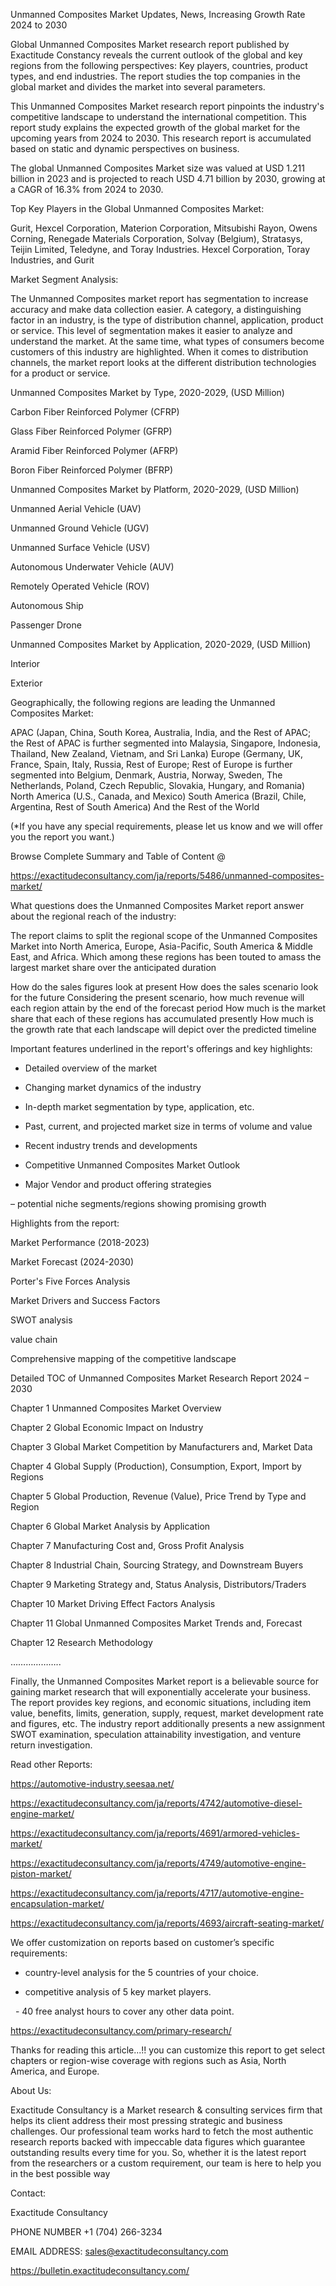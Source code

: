 Unmanned Composites Market Updates, News, Increasing Growth Rate 2024 to 2030

Global Unmanned Composites Market research report published by Exactitude Constancy reveals the current outlook of the global and key regions from the following perspectives: Key players, countries, product types, and end industries. The report studies the top companies in the global market and divides the market into several parameters.

This Unmanned Composites Market research report pinpoints the industry's competitive landscape to understand the international competition. This report study explains the expected growth of the global market for the upcoming years from 2024 to 2030. This research report is accumulated based on static and dynamic perspectives on business.

The global Unmanned Composites Market size was valued at USD 1.211 billion in 2023 and is projected to reach USD 4.71 billion by 2030, growing at a CAGR of 16.3% from 2024 to 2030.

Top Key Players in the Global Unmanned Composites Market:

Gurit, Hexcel Corporation, Materion Corporation, Mitsubishi Rayon, Owens Corning, Renegade Materials Corporation, Solvay (Belgium), Stratasys, Teijin Limited, Teledyne, and Toray Industries. Hexcel Corporation, Toray Industries, and Gurit

Market Segment Analysis:

The Unmanned Composites market report has segmentation to increase accuracy and make data collection easier. A category, a distinguishing factor in an industry, is the type of distribution channel, application, product or service. This level of segmentation makes it easier to analyze and understand the market. At the same time, what types of consumers become customers of this industry are highlighted. When it comes to distribution channels, the market report looks at the different distribution technologies for a product or service.

Unmanned Composites Market by Type, 2020-2029, (USD Million)

Carbon Fiber Reinforced Polymer (CFRP)

Glass Fiber Reinforced Polymer (GFRP)

Aramid Fiber Reinforced Polymer (AFRP)

Boron Fiber Reinforced Polymer (BFRP)

Unmanned Composites Market by Platform, 2020-2029, (USD Million)

Unmanned Aerial Vehicle (UAV)

Unmanned Ground Vehicle (UGV)

Unmanned Surface Vehicle (USV)

Autonomous Underwater Vehicle (AUV)

Remotely Operated Vehicle (ROV)

Autonomous Ship

Passenger Drone

Unmanned Composites Market by Application, 2020-2029, (USD Million)

Interior

Exterior

Geographically, the following regions are leading the Unmanned Composites Market:

APAC (Japan, China, South Korea, Australia, India, and the Rest of APAC; the Rest of APAC is further segmented into Malaysia, Singapore, Indonesia, Thailand, New Zealand, Vietnam, and Sri Lanka)
Europe (Germany, UK, France, Spain, Italy, Russia, Rest of Europe; Rest of Europe is further segmented into Belgium, Denmark, Austria, Norway, Sweden, The Netherlands, Poland, Czech Republic, Slovakia, Hungary, and Romania)
North America (U.S., Canada, and Mexico)
South America (Brazil, Chile, Argentina, Rest of South America)
And the Rest of the World

(*If you have any special requirements, please let us know and we will offer you the report you want.)

Browse Complete Summary and Table of Content @

https://exactitudeconsultancy.com/ja/reports/5486/unmanned-composites-market/

What questions does the Unmanned Composites Market report answer about the regional reach of the industry:

The report claims to split the regional scope of the Unmanned Composites Market into North America, Europe, Asia-Pacific, South America & Middle East, and Africa. Which among these regions has been touted to amass the largest market share over the anticipated duration

How do the sales figures look at present How does the sales scenario look for the future
Considering the present scenario, how much revenue will each region attain by the end of the forecast period
How much is the market share that each of these regions has accumulated presently
How much is the growth rate that each landscape will depict over the predicted timeline

Important features underlined in the report's offerings and key highlights:

- Detailed overview of the market

- Changing market dynamics of the industry

- In-depth market segmentation by type, application, etc.

- Past, current, and projected market size in terms of volume and value

- Recent industry trends and developments

- Competitive Unmanned Composites Market Outlook

- Major Vendor and product offering strategies

– potential niche segments/regions showing promising growth

Highlights from the report:

Market Performance (2018-2023)

Market Forecast (2024-2030)

Porter's Five Forces Analysis

Market Drivers and Success Factors

SWOT analysis

value chain

Comprehensive mapping of the competitive landscape

Detailed TOC of Unmanned Composites Market Research Report 2024 – 2030

Chapter 1 Unmanned Composites Market Overview

Chapter 2 Global Economic Impact on Industry

Chapter 3 Global Market Competition by Manufacturers and, Market Data

Chapter 4 Global Supply (Production), Consumption, Export, Import by Regions

Chapter 5 Global Production, Revenue (Value), Price Trend by Type and Region

Chapter 6 Global Market Analysis by Application

Chapter 7 Manufacturing Cost and, Gross Profit Analysis

Chapter 8 Industrial Chain, Sourcing Strategy, and Downstream Buyers

Chapter 9 Marketing Strategy and, Status Analysis, Distributors/Traders

Chapter 10 Market Driving Effect Factors Analysis

Chapter 11 Global Unmanned Composites Market Trends and, Forecast

Chapter 12 Research Methodology

………………..

Finally, the Unmanned Composites Market report is a believable source for gaining market research that will exponentially accelerate your business. The report provides key regions, and economic situations, including item value, benefits, limits, generation, supply, request, market development rate and figures, etc. The industry report additionally presents a new assignment SWOT examination, speculation attainability investigation, and venture return investigation.

Read other Reports:

https://automotive-industry.seesaa.net/

https://exactitudeconsultancy.com/ja/reports/4742/automotive-diesel-engine-market/

https://exactitudeconsultancy.com/ja/reports/4691/armored-vehicles-market/

https://exactitudeconsultancy.com/ja/reports/4749/automotive-engine-piston-market/

https://exactitudeconsultancy.com/ja/reports/4717/automotive-engine-encapsulation-market/

https://exactitudeconsultancy.com/ja/reports/4693/aircraft-seating-market/

We offer customization on reports based on customer’s specific requirements:

- country-level analysis for the 5 countries of your choice.

- competitive analysis of 5 key market players.

  - 40 free analyst hours to cover any other data point.

https://exactitudeconsultancy.com/primary-research/

Thanks for reading this article...!! you can customize this report to get select chapters or region-wise coverage with regions such as Asia, North America, and Europe.

About Us:

Exactitude Consultancy is a Market research & consulting services firm that helps its client address their most pressing strategic and business challenges. Our professional team works hard to fetch the most authentic research reports backed with impeccable data figures which guarantee outstanding results every time for you. So, whether it is the latest report from the researchers or a custom requirement, our team is here to help you in the best possible way

Contact:

Exactitude Consultancy

PHONE NUMBER +1 (704) 266-3234

EMAIL ADDRESS: sales@exactitudeconsultancy.com

https://bulletin.exactitudeconsultancy.com/
